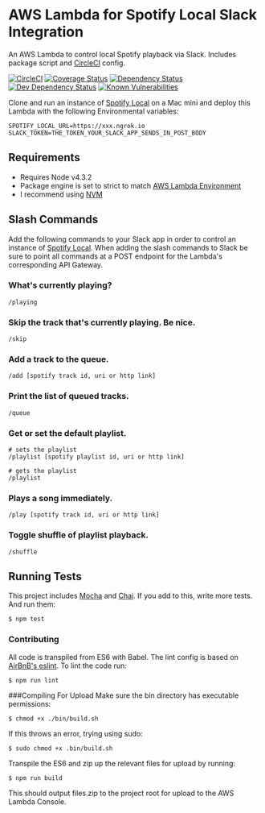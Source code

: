 AWS Lambda for Spotify Local Slack Integration
========================================
An AWS Lambda to control local Spotify playback via Slack. Includes package script and [CircleCI](https://circleci.com) config.

[![CircleCI](https://circleci.com/gh/chrisdevwords/slack-spotify-lambda/tree/master.svg?style=shield)](https://circleci.com/gh/chrisdevwords/slack-spotify-lambda/tree/master)
[![Coverage Status](https://coveralls.io/repos/github/chrisdevwords/slack-spotify-lambda/badge.svg?branch=master)](https://coveralls.io/github/chrisdevwords/slack-spotify-lambda?branch=master)
[![Dependency Status](https://david-dm.org/chrisdevwords/slack-spotify-lambda.svg)](https://david-dm.org/chrisdevwords/slack-spotify-lambda)
[![Dev Dependency Status](https://david-dm.org/chrisdevwords/slack-spotify-lambda/dev-status.svg)](https://david-dm.org/chrisdevwords/slack-spotify-lambda?type=dev)
[![Known Vulnerabilities](https://snyk.io/test/github/chrisdevwords/slack-spotify-lambda/badge.svg)](https://snyk.io/test/github/chrisdevwords/slack-spotify-lambda)

Clone and run an instance of [Spotify Local](https://github.com/chrisdevwords/spotify-local) on a Mac mini and deploy this Lambda with the following Environmental variables:
```
SPOTIFY_LOCAL_URL=https://xxx.ngrok.io
SLACK_TOKEN=THE_TOKEN_YOUR_SLACK_APP_SENDS_IN_POST_BODY
```

Requirements
------------
* Requires Node v4.3.2 
* Package engine is set to strict to match [AWS Lambda Environment](https://aws.amazon.com/blogs/compute/node-js-4-3-2-runtime-now-available-on-lambda/)
* I recommend using [NVM](https://github.com/creationix/nvm)

## Slash Commands
Add the following commands to your Slack app in order to control an instance of [Spotify Local](https://github.com/chrisdevwords/spotify-local).
When adding the slash commands to Slack be sure to point all commands at a POST endpoint for the Lambda's corresponding API Gateway. 

### What's currently playing?
```
/playing
```

### Skip the track that's currently playing. Be nice.
```
/skip
```

### Add a track to the queue.
``` 
/add [spotify track id, uri or http link]
```

### Print the list of queued tracks.
```
/queue
```

### Get or set the default playlist.
``` 
# sets the playlist
/playlist [spotify playlist id, uri or http link]

# gets the playlist
/playlist
```

### Plays a song immediately.
``` 
/play [spotify track id, uri or http link]
```

### Toggle shuffle of playlist playback. 
```
/shuffle
```

## Running Tests
This project includes [Mocha](https://mochajs.org/) and [Chai](http://chaijs.com/). If you add to this, write more tests. And run them:
````
$ npm test
````

### Contributing
All code is transpiled from ES6 with Babel. The lint config is based on [AirBnB's eslint](https://www.npmjs.com/package/eslint-config-airbnb).
To lint the code run:
```
$ npm run lint
```

###Compiling For Upload
Make sure the bin directory has executable permissions:
````
$ chmod +x ./bin/build.sh
````
If this throws an error, trying using sudo:
```
$ sudo chmod +x .bin/build.sh
```

Transpile the ES6 and zip up the relevant files for upload by running:
````
$ npm run build
````
This should output files.zip to the project root for upload to the AWS Lambda Console.
